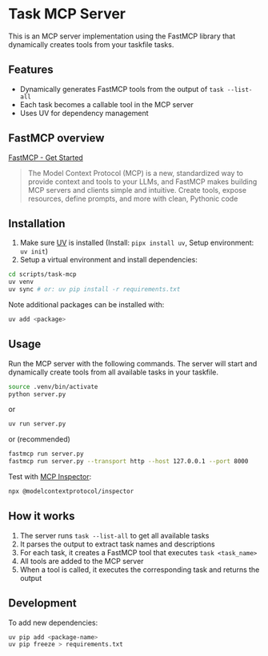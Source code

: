 # Task MCP Server

This is an MCP server implementation using the FastMCP library that dynamically creates tools from your taskfile tasks.

## Features

- Dynamically generates FastMCP tools from the output of `task --list-all`
- Each task becomes a callable tool in the MCP server
- Uses UV for dependency management

## FastMCP overview

[FastMCP - Get Started](https://gofastmcp.com/getting-started/welcome)

> The Model Context Protocol (MCP) is a new, standardized way to provide context and tools to your LLMs, and FastMCP makes building MCP servers and clients simple and intuitive. Create tools, expose resources, define prompts, and more with clean, Pythonic code

## Installation

1. Make sure [UV](https://docs.astral.sh/uv/) is installed (Install: `pipx install uv`, Setup environment: `uv init`)
2. Setup a virtual environment and install dependencies:

```bash
cd scripts/task-mcp
uv venv
uv sync # or: uv pip install -r requirements.txt
```

Note additional packages can be installed with:
```bash
uv add <package>
```

## Usage

Run the MCP server with the following commands.
The server will start and dynamically create tools from all available tasks in your taskfile.

```bash
source .venv/bin/activate
python server.py
```

or

```bash
uv run server.py
```

or (recommended)

```bash
fastmcp run server.py
fastmcp run server.py --transport http --host 127.0.0.1 --port 8000
```

Test with [MCP Inspector](https://modelcontextprotocol.io/docs/tools/inspector):

```bash
npx @modelcontextprotocol/inspector
```

## How it works

1. The server runs `task --list-all` to get all available tasks
2. It parses the output to extract task names and descriptions
3. For each task, it creates a FastMCP tool that executes `task <task_name>`
4. All tools are added to the MCP server
5. When a tool is called, it executes the corresponding task and returns the output

## Development

To add new dependencies:

```bash
uv pip add <package-name>
uv pip freeze > requirements.txt
```
